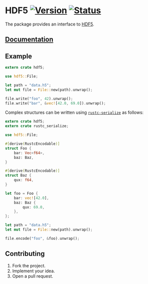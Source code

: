 # HDF5 [![Version][version-img]][version-url] [![Status][status-img]][status-url]

The package provides an interface to [HDF5][1].

## [Documentation][doc]

## Example

```rust
extern crate hdf5;

use hdf5::File;

let path = "data.h5";
let mut file = File::new(path).unwrap();

file.write("foo", 42).unwrap();
file.write("bar", &vec![42.0, 69.0]).unwrap();
```

Complex structures can be written using [`rustc-serialize`][2] as follows:

```rust
extern crate hdf5;
extern crate rustc_serialize;

use hdf5::File;

#[derive(RustcEncodable)]
struct Foo {
    bar: Vec<f64>,
    baz: Baz,
}

#[derive(RustcEncodable)]
struct Baz {
    qux: f64,
}

let foo = Foo {
    bar: vec![42.0],
    baz: Baz {
        qux: 69.0,
    },
};

let path = "data.h5";
let mut file = File::new(path).unwrap();

file.encode("foo", &foo).unwrap();
```

## Contributing

1. Fork the project.
2. Implement your idea.
3. Open a pull request.

[1]: http://www.hdfgroup.org/HDF5
[2]: https://crates.io/crates/rustc-serialize

[version-img]: http://stainless-steel.github.io/images/crates.svg
[version-url]: https://crates.io/crates/hdf5
[status-img]: https://travis-ci.org/stainless-steel/hdf5.svg?branch=master
[status-url]: https://travis-ci.org/stainless-steel/hdf5
[doc]: https://stainless-steel.github.io/hdf5
